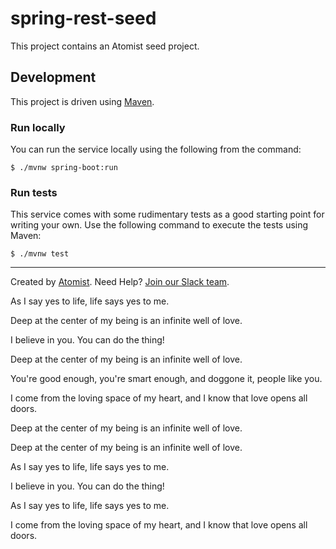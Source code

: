 # spring-rest-seed

This project contains an Atomist seed project.

## Development

This project is driven using [Maven][mvn].

[mvn]: https://maven.apache.org/

### Run locally

You can run the service locally using the following from the command:

```
$ ./mvnw spring-boot:run
```

### Run tests

This service comes with some rudimentary tests as a good starting
point for writing your own.  Use the following command to execute the
tests using Maven:

```
$ ./mvnw test
```

---
Created by [Atomist][atomist].
Need Help?  [Join our Slack team][slack].

[atomist]: https://www.atomist.com/
[slack]: https://join.atomist.com/

As I say yes to life, life says yes to me.

Deep at the center of my being is an infinite well of love.

I believe in you. You can do the thing!

Deep at the center of my being is an infinite well of love.

You're good enough, you're smart enough, and doggone it, people like you.

I come from the loving space of my heart, and I know that love opens all doors.

Deep at the center of my being is an infinite well of love.

Deep at the center of my being is an infinite well of love.

As I say yes to life, life says yes to me.

I believe in you. You can do the thing!

As I say yes to life, life says yes to me.

I come from the loving space of my heart, and I know that love opens all doors.
